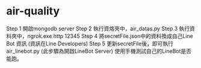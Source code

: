 # air-quality
Step 1 開啟mongodb server
Step 2 執行資烙夾中，air_datas.py
Step 3 執行資料夾中，ngrok.exe http 12345
Step 4 將secretFile.json中的資料換成自己Line Bot 資訊 (資訊在Line Developers)
Step 5 更新secretFile後，即可執行air_linebot.py (此步驟為開啟LineBot Server)
使用手機測試自己的LineBot是否能跑。
